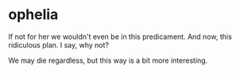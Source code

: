 # ophelia
If not for her we wouldn't even be in this predicament. And now, this ridiculous plan. 
I say, why not?

We may die regardless, but this way is a bit more interesting.
